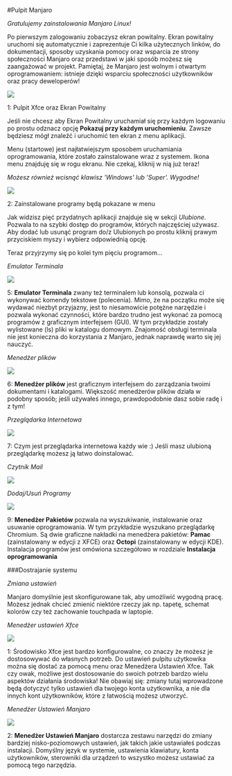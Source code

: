 #Pulpit Manjaro

*Gratulujemy zainstalowania Manjaro Linux!*

Po pierwszym zalogowaniu zobaczysz ekran powitalny.
Ekran powitalny uruchomi się automatycznie i zaprezentuje Ci kilka użytecznych linków, do dokumentacji, sposoby uzyskania pomocy oraz wsparcia ze strony społeczności Manjaro oraz przedstawi w jaki sposób możesz się zaangażować w projekt. Pamiętaj, że Manjaro jest wolnym i otwartym oprogramowaniem: istnieje dzięki wsparciu społeczności użytkowników oraz pracy deweloperów!

![](../images/desktop1.png)

1: Pulpit Xfce oraz Ekran Powitalny

Jeśli nie chcesz aby Ekran Powitalny uruchamiał się przy każdym logowaniu po prostu odznacz opcję **Pokazuj przy każdym uruchomieniu**. Zawsze będziesz mógł znaleźć i uruchomić ten ekran z menu aplikacji.

Menu (startowe) jest najłatwiejszym sposobem uruchamiania oprogramowania, które zostało zainstalowane wraz z systemem. Ikona menu znajduję się w rogu ekranu. Nie czekaj, kliknij w nią już teraz!

*Możesz również wcisnąć klawisz 'Windows' lub 'Super'. Wygodne!*

![](../images/desktop2.png)

2: Zainstalowane programy będą pokazane w menu 

Jak widzisz pięć przydatnych aplikacji znajduje się w sekcji *Ulubione*. Pozwala to na szybki dostęp do programów, których najczęściej używasz. Aby dodać lub usunąć program do/z Ulubionych po prostu kliknij prawym przyciskiem myszy i wybierz odpowiednią opcję.

Teraz przyjrzymy się po kolei tym pięciu programom...

*Emulator Terminala*

![](../images/desktop3.png)

5: **Emulator Terminala** zwany też terminalem lub konsolą, pozwala ci wykonywać komendy tekstowe (polecenia). Mimo, że na początku może się wydawać niezbyt przyjazny, jest to niesamowicie potężne narzędzie i pozwala wykonać czynności, które bardzo trudno jest wykonać za pomocą programów z graficznym interfejsem (GUI). W tym przykładzie zostały wylistowane (ls) pliki w katalogu domowym.
Znajomość obsługi terminala nie jest konieczna do korzystania z Manjaro, jednak naprawdę warto się jej nauczyć.

*Menedżer plików*

![](../images/desktop4.png)

6: **Menedżer plików** jest graficznym interfejsem do zarządzania twoimi dokumentami i katalogami. Większość menedżerów plików działa w podobny sposób; jeśli używałeś innego, prawdopodobnie dasz sobie radę i z tym!

*Przeglądarka Internetowa*

![](../images/desktop5.png)

7: Czym jest przeglądarka internetowa każdy wie :)
Jeśli masz ulubioną przeglądarkę możesz ją łatwo doinstalować.


*Czytnik Mail*

![](../images/desktop6.png)

*Dodaj/Usuń Programy*

![](../images/desktop7.png)

9: **Menedżer Pakietów** pozwala na wyszukiwanie, instalowanie oraz usuwanie oprogramowania. W tym przykładzie wyszukano przeglądarkę Chromium. Są dwie graficzne nakładki na menedżera pakietów: **Pamac** (zainstalowany w edycji z XFCE) oraz **Octopi** (zainstalowany w edycji KDE). Instalacja programów jest omówiona szczegółowo w rozdziale **Instalacja oprogramowania**

###Dostrajanie systemu

*Zmiana ustawień*

Manjaro domyślnie jest skonfigurowane tak, aby umożliwić wygodną pracę. Możesz jednak chcieć zmienić niektóre rzeczy jak np. tapetę, schemat kolorów czy też zachowanie touchpada w laptopie.

*Menedżer ustawień Xfce*

![](../images/desktop8.png)

1: Środowisko Xfce jest bardzo konfigurowalne, co znaczy że możesz je dostosowywać do własnych potrzeb. Do ustawień pulpitu użytkowika można się dostać za pomocą menu oraz Menedżera Ustawień Xfce. Tak czy owak, możliwe jest dostosowanie do swoich potrzeb bardzo wielu aspektów działania środowiska! Nie obawiaj  się: zmiany tutaj wprowadzone będą dotyczyć tylko ustawień dla twojego konta użytkownika, a nie dla innych kont użytkowników, które z łatwością możesz utworzyć.


*Menedżer Ustawień Manjaro*

![](../images/desktop9.png)

2: **Menedżer Ustawień Manjaro** dostarcza zestawu narzędzi do zmiany bardziej nisko-poziomowych ustawień, jak takich jakie ustawiałeś podczas instalacji. Domyślny język w systemie, ustawienia klawiatury, konta użytkowników, sterowniki dla urządzeń to wszystko możesz ustawiać za pomocą tego narzędzia.